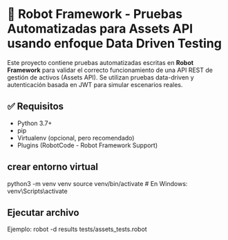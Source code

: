 # 🤖 Robot Framework - Pruebas Automatizadas para Assets API usando enfoque Data Driven Testing 

Este proyecto contiene pruebas automatizadas escritas en **Robot Framework** para validar el correcto funcionamiento de una API REST de gestión de activos (Assets API). Se utilizan pruebas data-driven y autenticación basada en JWT para simular escenarios reales.

## ✅ Requisitos

- Python 3.7+
- pip
- Virtualenv (opcional, pero recomendado)
- Plugins (RobotCode - Robot Framework Support)

## crear entorno virtual
python3 -m venv venv
source venv/bin/activate  # En Windows: venv\Scripts\activate


## Ejecutar archivo
Ejemplo: 
robot -d results tests/assets_tests.robot